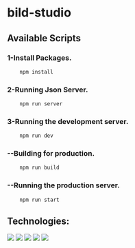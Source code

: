 # bild-studio


## Available Scripts

### 1-Install Packages.

```bash
    npm install
```

### 2-Running Json Server.

```bash
    npm run server
```

### 3-Running the development server.

```bash
    npm run dev
```

### --Building for production.

```bash
    npm run build
```

### --Running the production server.

```bash
    npm run start
```

## Technologies:
![](https://img.shields.io/badge/-ReactJs-61DAFB?logo=react&logoColor=007acc&style=flat-square&color=61DBFB)
![](https://img.shields.io/badge/-TypeScript-61DAFB?logo=typescript&logoColor=white&style=flat-square&color=007acc)
![](https://img.shields.io/badge/-Axios-000000?logo=axios&logoColor=007acc&style=flat-square&color=f7df1e)
![](https://img.shields.io/badge/-TailwindCSS-61DAFB?logo=tailwind&logoColor=white&style=flat-square&color=007acc)
![](https://img.shields.io/badge/-sass-61DAFB?logo=sass&logoColor=cf649a&style=flat-square&color=fff)



